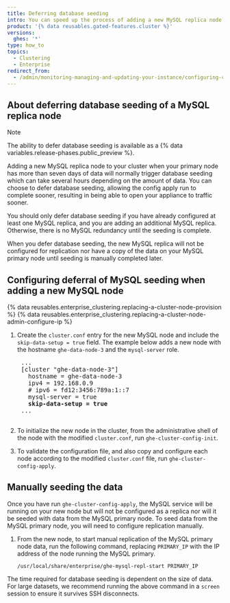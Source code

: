 ```yaml
---
title: Deferring database seeding
intro: You can speed up the process of adding a new MySQL replica node to your cluster by opting to defer database seeding.
product: '{% data reusables.gated-features.cluster %}'
versions:
  ghes: '*'
type: how_to
topics:
  - Clustering
  - Enterprise
redirect_from:
  - /admin/monitoring-managing-and-updating-your-instance/configuring-clustering/deferring-database-seeding
---
```


## About deferring database seeding of a MySQL replica node

>[!NOTE]
>The ability to defer database seeding is available as a {% data variables.release-phases.public_preview %}.

Adding a new MySQL replica node to your cluster when your primary node has more than seven days of data will normally trigger database seeding which can take several hours depending on the amount of data. You can choose to defer database seeding, allowing the config apply run to complete sooner, resulting in being able to open your appliance to traffic sooner.

You should only defer database seeding if you have already configured at least one MySQL replica, and you are adding an additional MySQL replica. Otherwise, there is no MySQL redundancy until the seeding is complete.

When you defer database seeding, the new MySQL replica will not be configured for replication nor have a copy of the data on your MySQL primary node until seeding is manually completed later.

## Configuring deferral of MySQL seeding when adding a new MySQL node

{% data reusables.enterprise_clustering.replacing-a-cluster-node-provision %}
{% data reusables.enterprise_clustering.replacing-a-cluster-node-admin-configure-ip %}
1. Create the `cluster.conf` entry for the new MySQL node and include the `skip-data-setup = true` field. The example below adds a new node with the hostname `ghe-data-node-3` and the `mysql-server` role.

    <pre>
    ...
    [cluster "ghe-data-node-3"]
      hostname = ghe-data-node-3
      ipv4 = 192.168.0.9
      # ipv6 = fd12:3456:789a:1::7
      mysql-server = true
      <strong>skip-data-setup = true</strong>
    ...
    </pre>

1. To initialize the new node in the cluster, from the administrative shell of the node with the modified `cluster.conf`, run `ghe-cluster-config-init`.
1. To validate the configuration file, and also copy and configure each node according to the modified `cluster.conf` file, run `ghe-cluster-config-apply`.

## Manually seeding the data

Once you have run `ghe-cluster-config-apply`, the MySQL service will be running on your new node but will not be configured as a replica nor will it be seeded with data from the MySQL primary node. To seed data from the MySQL primary node, you will need to configure replication manually.

1. From the new node, to start manual replication of the MySQL primary node data, run the following command, replacing `PRIMARY_IP` with the IP address of the node running the MySQL primary.

    ```shell
    /usr/local/share/enterprise/ghe-mysql-repl-start PRIMARY_IP
    ```

The time required for database seeding is dependent on the size of data. For large datasets, we recommend running the above command in a `screen` session to ensure it survives SSH disconnects.
